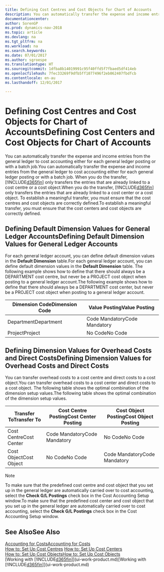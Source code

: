 ```yaml
---
title: Defining Cost Centres and Cost Objects for Chart of Accounts
description: You can automatically transfer the expense and income entries from the general ledger to cost accounting either for each general ledger posting or with a batch job. When you do the transfer, the system only transfers the entries that are already linked to a cost centre or a cost object. To establish a meaningful transfer, you must ensure that the cost centres and cost objects are correctly defined.
documentationcenter: 
author: SorenGP
ms.prod: dynamics-nav-2018
ms.topic: article
ms.devlang: na
ms.tgt_pltfrm: na
ms.workload: na
ms.search.keywords: 
ms.date: 07/01/2017
ms.author: sgroespe
ms.translationtype: HT
ms.sourcegitcommit: 1dfba8b14019991c95f40ffd5f7fbaed5df414eb
ms.openlocfilehash: 7fec33269f9dfb5ff1077496f2eb062407fbdfcb
ms.contentlocale: en-au
ms.lasthandoff: 12/01/2017

---
```

# <a name="defining-cost-centers-and-cost-objects-for-chart-of-accounts"></a><span data-ttu-id="157a0-105">Defining Cost Centres and Cost Objects for Chart of Accounts</span><span class="sxs-lookup"><span data-stu-id="157a0-105">Defining Cost Centers and Cost Objects for Chart of Accounts</span></span>
<span data-ttu-id="157a0-106">You can automatically transfer the expense and income entries from the general ledger to cost accounting either for each general ledger posting or with a batch job.</span><span class="sxs-lookup"><span data-stu-id="157a0-106">You can automatically transfer the expense and income entries from the general ledger to cost accounting either for each general ledger posting or with a batch job.</span></span> <span data-ttu-id="157a0-107">When you do the transfer, [!INCLUDE[d365fin](includes/d365fin_md.md)] only transfers the entries that are already linked to a cost centre or a cost object.</span><span class="sxs-lookup"><span data-stu-id="157a0-107">When you do the transfer, [!INCLUDE[d365fin](includes/d365fin_md.md)] only transfers the entries that are already linked to a cost center or a cost object.</span></span> <span data-ttu-id="157a0-108">To establish a meaningful transfer, you must ensure that the cost centres and cost objects are correctly defined.</span><span class="sxs-lookup"><span data-stu-id="157a0-108">To establish a meaningful transfer, you must ensure that the cost centers and cost objects are correctly defined.</span></span>  

## <a name="defining-default-dimension-values-for-general-ledger-accounts"></a><span data-ttu-id="157a0-109">Defining Default Dimension Values for General Ledger Accounts</span><span class="sxs-lookup"><span data-stu-id="157a0-109">Defining Default Dimension Values for General Ledger Accounts</span></span>  
<span data-ttu-id="157a0-110">For each general ledger account, you can define default dimension values in the **Default Dimension** table.</span><span class="sxs-lookup"><span data-stu-id="157a0-110">For each general ledger account, you can define default dimension values in the **Default Dimension** table.</span></span> <span data-ttu-id="157a0-111">The following example shows how to define that there should always be a DEPARTMENT cost centre, but never be a PROJECT cost object when posting to a general ledger account.</span><span class="sxs-lookup"><span data-stu-id="157a0-111">The following example shows how to define that there should always be a DEPARTMENT cost center, but never be a PROJECT cost object when posting to a general ledger account.</span></span>  

|<span data-ttu-id="157a0-112">**Dimension Code**</span><span class="sxs-lookup"><span data-stu-id="157a0-112">**Dimension Code**</span></span>|<span data-ttu-id="157a0-113">**Value Posting**</span><span class="sxs-lookup"><span data-stu-id="157a0-113">**Value Posting**</span></span>|  
|------------------------------------------|-----------------------------------------|  
|<span data-ttu-id="157a0-114">Department</span><span class="sxs-lookup"><span data-stu-id="157a0-114">Department</span></span>|<span data-ttu-id="157a0-115">Code Mandatory</span><span class="sxs-lookup"><span data-stu-id="157a0-115">Code Mandatory</span></span>|  
|<span data-ttu-id="157a0-116">Project</span><span class="sxs-lookup"><span data-stu-id="157a0-116">Project</span></span>|<span data-ttu-id="157a0-117">No Code</span><span class="sxs-lookup"><span data-stu-id="157a0-117">No Code</span></span>|  

## <a name="defining-dimension-values-for-overhead-costs-and-direct-costs"></a><span data-ttu-id="157a0-118">Defining Dimension Values for Overhead Costs and Direct Costs</span><span class="sxs-lookup"><span data-stu-id="157a0-118">Defining Dimension Values for Overhead Costs and Direct Costs</span></span>  
 <span data-ttu-id="157a0-119">You can transfer overhead costs to a cost centre and direct costs to a cost object.</span><span class="sxs-lookup"><span data-stu-id="157a0-119">You can transfer overhead costs to a cost center and direct costs to a cost object.</span></span> <span data-ttu-id="157a0-120">The following table shows the optimal combination of the dimension setup values.</span><span class="sxs-lookup"><span data-stu-id="157a0-120">The following table shows the optimal combination of the dimension setup values.</span></span>  

|<span data-ttu-id="157a0-121">Transfer To</span><span class="sxs-lookup"><span data-stu-id="157a0-121">Transfer To</span></span>|<span data-ttu-id="157a0-122">Cost Centre Posting</span><span class="sxs-lookup"><span data-stu-id="157a0-122">Cost Center Posting</span></span>|<span data-ttu-id="157a0-123">Cost Object Posting</span><span class="sxs-lookup"><span data-stu-id="157a0-123">Cost Object Posting</span></span>|  
|-----------------|-------------------------|-------------------------|  
|<span data-ttu-id="157a0-124">Cost Centre</span><span class="sxs-lookup"><span data-stu-id="157a0-124">Cost Center</span></span>|<span data-ttu-id="157a0-125">Code Mandatory</span><span class="sxs-lookup"><span data-stu-id="157a0-125">Code Mandatory</span></span>|<span data-ttu-id="157a0-126">No Code</span><span class="sxs-lookup"><span data-stu-id="157a0-126">No Code</span></span>|  
|<span data-ttu-id="157a0-127">Cost Object</span><span class="sxs-lookup"><span data-stu-id="157a0-127">Cost Object</span></span>|<span data-ttu-id="157a0-128">No Code</span><span class="sxs-lookup"><span data-stu-id="157a0-128">No Code</span></span>|<span data-ttu-id="157a0-129">Code Mandatory</span><span class="sxs-lookup"><span data-stu-id="157a0-129">Code Mandatory</span></span>|  

> [!NOTE]  
>  <span data-ttu-id="157a0-130">To make sure that the predefined cost centre and cost object that you set up in the general ledger are automatically carried over to cost accounting, select the **Check G/L Postings** check box in the Cost Accounting Setup window.</span><span class="sxs-lookup"><span data-stu-id="157a0-130">To make sure that the predefined cost center and cost object that you set up in the general ledger are automatically carried over to cost accounting, select the **Check G/L Postings** check box in the Cost Accounting Setup window.</span></span>  

## <a name="see-also"></a><span data-ttu-id="157a0-131">See Also</span><span class="sxs-lookup"><span data-stu-id="157a0-131">See Also</span></span>  
[<span data-ttu-id="157a0-132">Accounting for Costs</span><span class="sxs-lookup"><span data-stu-id="157a0-132">Accounting for Costs</span></span>](finance-manage-cost-accounting.md)  
<span data-ttu-id="157a0-133">[How to: Set Up Cost Centres](finance-how-to-set-up-cost-centers.md) </span><span class="sxs-lookup"><span data-stu-id="157a0-133">[How to: Set Up Cost Centers](finance-how-to-set-up-cost-centers.md) </span></span>  
[<span data-ttu-id="157a0-134">How to: Set Up Cost Objects</span><span class="sxs-lookup"><span data-stu-id="157a0-134">How to: Set Up Cost Objects</span></span>](finance-how-to-set-up-cost-objects.md)  
<span data-ttu-id="157a0-135">[Working with [!INCLUDE[d365fin](includes/d365fin_md.md)]](ui-work-product.md)</span><span class="sxs-lookup"><span data-stu-id="157a0-135">[Working with [!INCLUDE[d365fin](includes/d365fin_md.md)]](ui-work-product.md)</span></span>

